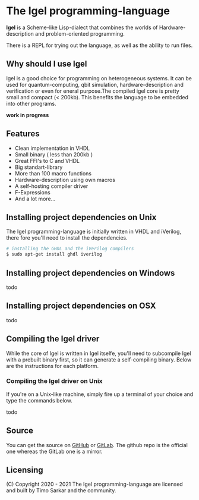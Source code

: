 # The Igel programming-language

**Igel** is a Scheme-like Lisp-dialect that combines the worlds of Hardware-description and problem-oriented programming.

There is a REPL for trying out the language, as well as the ability
to run files. 
<br>

## Why should I use Igel

Igel is a good choice for programming on heterogeneous systems. It can be used for quantum-computing, qbit simulation, hardware-description and verification or even for eneral purpose.The compiled igel core is pretty small and compact (< 200kb). This benefits the language to be embedded into other programs.

**work in progress**


## Features

* Clean implementation in VHDL
* Small binary ( less than 200kb )
* Great FFI's to C and VHDL
* Big standart-library
* More than 100 macro functions
* Hardware-description using own macros
* A self-hosting compiler driver
* F-Expressions
* And a lot more...

## Installing project dependencies on Unix

The Igel programming-language is initially written in VHDL and iVerilog, there fore you'll need to install the dependencies.

```bash
# installing the GHDL and the iVerilog compilers
$ sudo apt-get install ghdl iverilog
```

## Installing project dependencies on Windows

todo

## Installing project dependencies on OSX

todo

## Compiling the Igel driver 

While the core of Igel is written in Igel itselfe, you'll need to subcompile Igel with a prebuilt binary first, so it can generate a self-compiling binary. 
Below are the instructions for each platform.

### Compiling the Igel driver on Unix

If you're on a Unix-like machine, simply fire up a terminal of your choice and type the commands below.

todo


## Source

You can get the source on [GitHub](https://github.com/timo-cmd2/Igel) or
[GitLab](https://gitlab.com/timo-cmd2/Igel). The github repo is the official one
whereas the GitLab one is a mirror.

## Licensing

(C) Copyright 2020 - 2021 The Igel programming-language are licensed and built by Timo Sarkar and the community.
